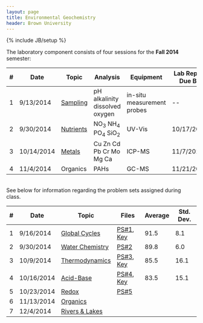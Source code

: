 ```yaml
---
layout: page
title: Environmental Geochemistry
header: Brown University
---
```

{% include JB/setup %}

The laboratory component consists of four sessions for the **Fall 2014** semester:

<table class="table table-striped table-hover ">

<thead>
  <tr>
    <th>#</th>
    <th>Date</th>
    <th>Topic</th>
    <th>Analysis</th>
    <th>Equipment</th>
    <th>Lab Report Due By</th>
    <th>Files</th>
  </tr>
</thead>

<tbody>
  <tr>
  <td>1</td>
  <td>9/13/2014</td>
  <td>
      <a href="/map.html"><span class="label label-primary">Sampling</span></a>
  </td>
  <td>
      <span class="label label-default">pH</span>
      <span class="label label-default">alkalinity</span>
      <span class="label label-default">dissolved oxygen</span>
  </td>
  <td>
      <span class="label label-info">in-situ measurement probes</span>
  </td>
  <td>--</td>
  <td><a href="https://github.com/GDGTs/gdgts.github.io/blob/master/_includes/Geo1370%20-%20Hundred%20Acre%20Cove%20Data.xlsx?raw=true">Data</a></td>
  </tr>

  <tr>
  <td>2</td>
  <td>9/30/2014</td>
  <td>
      <a href="/nutrients.html"><span class="label label-success">Nutrients</span></a>
  </td>
  <td>
      <span class="label label-default">NO<sub>3</sub></span>
      <span class="label label-default">NH<sub>4</sub></span>
      <span class="label label-default">PO<sub>4</sub></span>
      <span class="label label-default">SiO<sub>2</sub></span></td>
  <td>
      <span class="label label-info">UV-Vis</span>
  </td>
  <td>10/17/2014</td>
  <td><a href="https://github.com/GDGTs/gdgts.github.io/blob/master/_includes/Geo1370%20-%20Nutrient%20Lab%20Report.doc?raw=true">Report</a>,
      <a href="https://github.com/GDGTs/gdgts.github.io/blob/master/_includes/Geo1370%20-%20Nutrient%20Lab%20Data.xlsx?raw=true">Data</a></td>
  </tr>

 <tr>
  <td>3</td>
  <td>10/14/2014</td>
  <td>
      <a href="/metals.html"><span class="label label-warning">Metals</span>
  </td></a>
  <td>
      <span class="label label-default">Cu</span>
      <span class="label label-default">Zn</span>
      <span class="label label-default">Cd</span>
      <span class="label label-default">Pb</span>
      <span class="label label-default">Cr</span>
      <span class="label label-default">Mo</span>
      <span class="label label-default">Mg</span>
      <span class="label label-default">Ca</span>
  </td>
  <td>
      <span class="label label-info">ICP-MS</span>
  </td>
  <td>11/7/2014</td>
  <td>--</td>
  </tr>

  <tr>
  <td>4</td>
  <td>11/4/2014</td>
  <td>
      <span class="label label-danger">Organics</span>
  </td>
  <td>
      <span class="label label-default">PAHs</span>
  </td>
  <td>
      <span class="label label-info">GC-MS</span>
  </td>
  <td>11/21/2014</td>
  <td>--</td>
  </tr>

</tbody>
</table>
<br>
See below for information regarding the problem sets assigned during class.
<br>

<table class="table table-striped table-hover ">

<thead>
  <tr>
    <th>#</th>
    <th>Date</th>
    <th>Topic</th>
    <th>Files</th>
    <th>Average</th>
    <th>Std. Dev.</th>
  </tr>
</thead>

<tbody>
  <tr>
  <td>1</td>
  <td>9/16/2014</td>
  <td><a href="/problemsets.html"><span class="label label-success">Global Cycles</span></a></td>
  <td><a href="https://github.com/GDGTs/gdgts.github.io/blob/master/_includes/PS1.docx?raw=true">PS#1</a>,
      <a href="https://github.com/GDGTs/gdgts.github.io/blob/master/_includes/PS1_Key.pdf?raw=true">Key</a></td>
  <td><span>91.5</span></td>
  <td><span>8.1</span></td>
  </tr>

  <tr>
  <td>2</td>
  <td>9/30/2014</td>
  <td><a href="/problemsets.html"><span class="label label-success">Water Chemistry</span></a></td>
  <td><a href="https://github.com/GDGTs/gdgts.github.io/blob/master/_includes/PS2.docx?raw=true">PS#2</a></td>
  <td><span>89.8</span></td>
  <td><span>6.0</span></td>
  </tr>

  <tr>
  <td>3</td>
  <td>10/9/2014</td>
  <td><a href="/problemsets.html"><span class="label label-success">Thermodynamics</span></a></td>
  <td><a href="https://github.com/GDGTs/gdgts.github.io/blob/master/_includes/PS3.docx?raw=true">PS#3</a>,
      <a href="https://github.com/GDGTs/gdgts.github.io/blob/master/_includes/PS3_Key.pdf?raw=true">Key</a></td>
  <td><span>85.5</span></td>
  <td><span>16.1</span></td>
  </tr>

  <tr>
  <td>4</td>
  <td>10/16/2014</td>
  <td><a href="/problemsets.html"><span class="label label-success">Acid-Base</span></a></td>
  <td><a href="https://github.com/GDGTs/gdgts.github.io/blob/master/_includes/PS4.docx?raw=true">PS#4</a>,
      <a href="https://github.com/GDGTs/gdgts.github.io/blob/master/_includes/PS4_Key.pdf?raw=true">Key</a></td>
  <td><span>83.5</span></td>
  <td><span>15.1</span></td>
  </tr>

  <tr>
  <td>5</td>
  <td>10/23/2014</td>
  <td><a href="/problemsets.html"><span class="label label-success">Redox</span></a></td>
  <td><a href="https://github.com/GDGTs/gdgts.github.io/blob/master/_includes/PS5.docx?raw=true">PS#5</a></td>
  <td><span></span></td>
  <td><span></span></td>
  </tr>

  <tr>
  <td>6</td>
  <td>11/13/2014</td>
  <td><a href="/problemsets.html"><span class="label label-success">Organics</span></a></td>
  <td><span></span></td>
  <td><span></span></td>
  <td><span></span></td>
  </tr>

  <tr>
  <td>7</td>
  <td>12/4/2014</td>
  <td><a href="/problemsets.html"><span class="label label-success">Rivers & Lakes</span></a></td>
  <td><span></span></td>
  <td><span></span></td>
  <td><span></span></td>
  </tr>

  </tbody>
</table>
